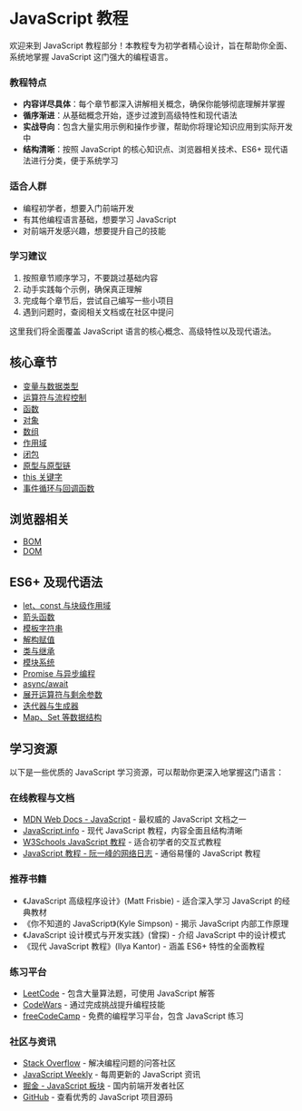 # JavaScript 教程

欢迎来到 JavaScript 教程部分！本教程专为初学者精心设计，旨在帮助你全面、系统地掌握 JavaScript 这门强大的编程语言。

### 教程特点
- **内容详尽具体**：每个章节都深入讲解相关概念，确保你能够彻底理解并掌握
- **循序渐进**：从基础概念开始，逐步过渡到高级特性和现代语法
- **实战导向**：包含大量实用示例和操作步骤，帮助你将理论知识应用到实际开发中
- **结构清晰**：按照 JavaScript 的核心知识点、浏览器相关技术、ES6+ 现代语法进行分类，便于系统学习

### 适合人群
- 编程初学者，想要入门前端开发
- 有其他编程语言基础，想要学习 JavaScript
- 对前端开发感兴趣，想要提升自己的技能

### 学习建议
1. 按照章节顺序学习，不要跳过基础内容
2. 动手实践每个示例，确保真正理解
3. 完成每个章节后，尝试自己编写一些小项目
4. 遇到问题时，查阅相关文档或在社区中提问

这里我们将全面覆盖 JavaScript 语言的核心概念、高级特性以及现代语法。

## 核心章节

- [变量与数据类型](variables-and-data-types.md)
- [运算符与流程控制](operators-and-control-flow.md)
- [函数](function.md)
- [对象](object.md)
- [数组](array.md)
- [作用域](scope.md)
- [闭包](closure.md)
- [原型与原型链](prototype-and-prototype-chain.md)
- [this 关键字](this-keyword.md)
- [事件循环与回调函数](event-loop-and-callback.md)

## 浏览器相关

- [BOM](bom.md)
- [DOM](dom.md)

## ES6+ 及现代语法

- [let、const 与块级作用域](es6-let-const.md)
- [箭头函数](es6-arrow-functions.md)
- [模板字符串](es6-template-strings.md)
- [解构赋值](es6-destructuring.md)
- [类与继承](es6-classes.md)
- [模块系统](es6-modules.md)
- [Promise 与异步编程](es6-promises.md)
- [async/await](es6-async-await.md)
- [展开运算符与剩余参数](es6-spread-rest.md)
- [迭代器与生成器](es6-iterators-generators.md)
- [Map、Set 等数据结构](es6-data-structures.md)

## 学习资源

以下是一些优质的 JavaScript 学习资源，可以帮助你更深入地掌握这门语言：

### 在线教程与文档
- [MDN Web Docs - JavaScript](https://developer.mozilla.org/zh-CN/docs/Web/JavaScript) - 最权威的 JavaScript 文档之一
- [JavaScript.info](https://zh.javascript.info/) - 现代 JavaScript 教程，内容全面且结构清晰
- [W3Schools JavaScript 教程](https://www.w3schools.com/js/) - 适合初学者的交互式教程
- [JavaScript 教程 - 阮一峰的网络日志](https://wangdoc.com/javascript/) - 通俗易懂的 JavaScript 教程

### 推荐书籍
- 《JavaScript 高级程序设计》(Matt Frisbie) - 适合深入学习 JavaScript 的经典教材
- 《你不知道的 JavaScript》(Kyle Simpson) - 揭示 JavaScript 内部工作原理
- 《JavaScript 设计模式与开发实践》(曾探) - 介绍 JavaScript 中的设计模式
- 《现代 JavaScript 教程》(Ilya Kantor) - 涵盖 ES6+ 特性的全面教程

### 练习平台
- [LeetCode](https://leetcode-cn.com/) - 包含大量算法题，可使用 JavaScript 解答
- [CodeWars](https://www.codewars.com/) - 通过完成挑战提升编程技能
- [freeCodeCamp](https://www.freecodecamp.org/learn/javascript-algorithms-and-data-structures/) - 免费的编程学习平台，包含 JavaScript 练习

### 社区与资讯
- [Stack Overflow](https://stackoverflow.com/questions/tagged/javascript) - 解决编程问题的问答社区
- [JavaScript Weekly](https://javascriptweekly.com/) - 每周更新的 JavaScript 资讯
- [掘金 - JavaScript 板块](https://juejin.cn/tags/frontend) - 国内前端开发者社区
- [GitHub](https://github.com/topics/javascript) - 查看优秀的 JavaScript 项目源码